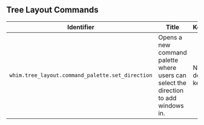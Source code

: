 ## Tree Layout Commands <!-- markdownlint-disable-line MD041 -->

| Identifier                                       | Title                                                                               | Keybind            |
| ------------------------------------------------ | ----------------------------------------------------------------------------------- | ------------------ |
| `whim.tree_layout.command_palette.set_direction` | Opens a new command palette where users can select the direction to add windows in. | No default keybind |
